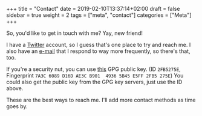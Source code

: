 +++
title = "Contact"
date = 2019-02-10T13:37:14+02:00
draft = false
sidebar = true
weight = 2
tags = ["meta", "contact"]
categories = ["Meta"]
+++

So, you'd like to get in touch with me? Yay, new friend!

I have a [Twitter](https://twitter.com/Storm_FireFox1) account, so I guess
that's one place to try and reach me. I also have an
[e-mail](mailto:matei@gard.us) that I respond to way more frequently, so there's
that, too.

If you're a security nut, you can use
[this](/public/doc/storm_firefox1.asc) GPG public key. (ID `2FB5275E`,
Fingerprint `7A3C 6089 D16D AE3C B901  4936 5B45 E5FF 2FB5 275E`) You could also
get the public key from the GPG key servers, just use the ID above.

These are the best ways to reach me. I'll add more contact methods as time goes
by.
